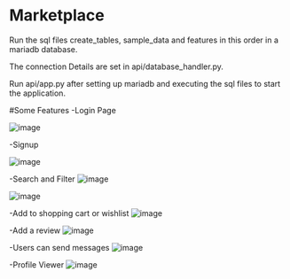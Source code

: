 # Marketplace
Run the sql files create_tables, sample_data and features in this order in a mariadb database.

The connection Details are set in api/database_handler.py.

Run api/app.py after setting up mariadb and executing the sql files to start the application.


#Some Features
-Login Page

![image](https://github.com/user-attachments/assets/940c664e-e155-4ab1-ab42-7f2d084a4c20)

-Signup

![image](https://github.com/user-attachments/assets/40b4c170-40ca-496c-b79c-733b7c71e65f)

-Search and Filter
![image](https://github.com/user-attachments/assets/908e96f9-7156-4e55-98e0-a8542e4459e3)

![image](https://github.com/user-attachments/assets/42468d18-8b1e-4188-8775-ffc2722aeed4)

-Add to shopping cart or wishlist
![image](https://github.com/user-attachments/assets/d5ce9468-7d26-4f8e-b235-1fb122714b6f)

-Add a review
![image](https://github.com/user-attachments/assets/1be443c3-57a2-467c-8a06-2018ce7d5f8e)

-Users can send messages
![image](https://github.com/user-attachments/assets/3120c0fc-c22c-4156-b06a-5f58692567fd)

-Profile Viewer
![image](https://github.com/user-attachments/assets/5e78548f-2c3e-4dfe-86ad-eb1aee20fc31)
